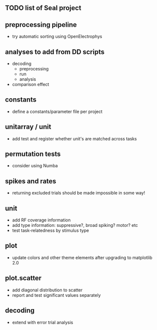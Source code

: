 TODO list of Seal project
-------------------------


preprocessing pipeline
----------------------
  - try automatic sorting using OpenElectrophys


analyses to add from DD scripts
-------------------------------
  - decoding
    - preprocessing
    - run
    - analysis
  - comparison effect


constants
---------
  - define a constants/parameter file per project


unitarray / unit
----------------
  - add test and register whether unit's are matched across tasks


permutation tests
-----------------
  - consider using Numba


spikes and rates
----------------
  - returning excluded trials should be made impossible in some way!


unit
----
  - add RF coverage information
  - add type information: suppressive?, broad spiking? motor? etc
  - test task-relatedness by stimulus type


plot
----
  - update colors and other theme elements after upgrading to matplotlib 2.0


plot.scatter
------------
  - add diagonal distribution to scatter
  - report and test significant values separately


decoding
--------
  - extend with error trial analysis
